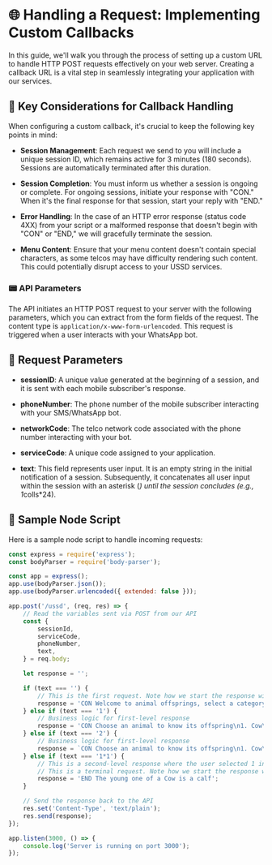 # 🌐 Handling a Request: Implementing Custom Callbacks

In this guide, we'll walk you through the process of setting up a custom URL to handle HTTP POST requests effectively on your web server. Creating a callback URL is a vital step in seamlessly integrating your application with our services.

## 🔑 Key Considerations for Callback Handling

When configuring a custom callback, it's crucial to keep the following key points in mind:

- **Session Management**: Each request we send to you will include a unique session ID, which remains active for 3 minutes (180 seconds). Sessions are automatically terminated after this duration.

- **Session Completion**: You must inform us whether a session is ongoing or complete. For ongoing sessions, initiate your response with "CON." When it's the final response for that session, start your reply with "END."

- **Error Handling**: In the case of an HTTP error response (status code 4XX) from your script or a malformed response that doesn't begin with "CON" or "END," we will gracefully terminate the session.

- **Menu Content**: Ensure that your menu content doesn't contain special characters, as some telcos may have difficulty rendering such content. This could potentially disrupt access to your USSD services.

### 📟 API Parameters

The API initiates an HTTP POST request to your server with the following parameters, which you can extract from the form fields of the request. The content type is `application/x-www-form-urlencoded`. This request is triggered when a user interacts with your WhatsApp bot.

## 🚀 Request Parameters

- **sessionID**: A unique value generated at the beginning of a session, and it is sent with each mobile subscriber's response.

- **phoneNumber**: The phone number of the mobile subscriber interacting with your SMS/WhatsApp bot.

- **networkCode**: The telco network code associated with the phone number interacting with your bot.

- **serviceCode**: A unique code assigned to your application.

- **text**: This field represents user input. It is an empty string in the initial notification of a session. Subsequently, it concatenates all user input within the session with an asterisk (*) until the session concludes (e.g., 1*colls*24).

## 📜 Sample Node Script

Here is a sample node script to handle incoming requests:
```js
const express = require('express');
const bodyParser = require('body-parser');

const app = express();
app.use(bodyParser.json());
app.use(bodyParser.urlencoded({ extended: false }));

app.post('/ussd', (req, res) => {
    // Read the variables sent via POST from our API
    const {
        sessionId,
        serviceCode,
        phoneNumber,
        text,
    } = req.body;

    let response = '';

    if (text === '') {
        // This is the first request. Note how we start the response with CON
        response = 'CON Welcome to animal offsprings, select a category to continue\n1. Domestic Animals\n2. Wild Animals';
    } else if (text === '1') {
        // Business logic for first-level response
        response = 'CON Choose an animal to know its offspring\n1. Cow\n2. Chicken\n3. Dog';
    } else if (text === '2') {
        // Business logic for first-level response
        response = `CON Choose an animal to know its offspring\n1. Cow\n2. Chicken\n3. Dog`;
    } else if (text === '1*1') {
        // This is a second-level response where the user selected 1 in the first instance
        // This is a terminal request. Note how we start the response with END
        response = 'END The young one of a Cow is a calf';
    }

    // Send the response back to the API
    res.set('Content-Type', 'text/plain');
    res.send(response);
});

app.listen(3000, () => {
    console.log('Server is running on port 3000');
});


```